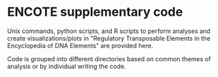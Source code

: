 # ENCOTE supplementary code
Unix commands, python scripts, and R scripts to perform analyses and create visualizations/plots in "Regulatory Transposable Elements in the Encyclopedia of DNA Elements" are provided here.

Code is grouped into different directories based on common themes of analysis or by individual writing the code.
